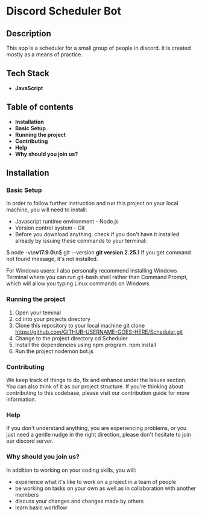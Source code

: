 # Discord Scheduler Bot
## Description
This app is a scheduler for a small group of people in discord. It is created mostly as a means of practice.

## Tech Stack
 - **JavaScript**

## Table of contents
 - **Installation**
 - **Basic Setup**
 - **Running the project**
 - **Contributing**
 - **Help**
 - **Why should you join us?**

## Installation
### Basic Setup
In order to follow further instruction and run this project on your local machine, you will need to install:

 - Javascript runtime environment - Node.js
 - Version control system - Git
 - Before you download anything, check if you don't have it installed already by issuing these commands to your terminal:

$ node -v\n**v17.9.0**\n$ git --version
**git version 2.25.1**
If you get command not found message, it's not installed.

For Windows users: I also personally recommend installing Windows Terminal where you can run git-bash shell rather than Command Prompt, which will allow you typing Linux commands on Windows.

### Running the project
1. Open your teminal
2. cd into your projects directory
3. Clone this repository to your local machine git clone https://github.com/GITHUB-USERNAME-GOES-HERE/Scheduler.git
4. Change to the project directory cd Scheduler
5. Install the dependencies using npm program. npm install
6. Run the project nodemon bot.js

### Contributing
We keep track of things to do, fix and enhance under the Issues section. You can also think of it as our project structure. If you're thinking about contributing to this codebase, please visit our contribution guide for more information.

### Help
If you don't understand anything, you are experiencing problems, or you just need a gentle nudge in the right direction, please don't hesitate to join our discord server.

### Why should you join us?
In addition to working on your coding skills, you will:

 - experience what it's like to work on a project in a team of people
 - be working on tasks on your own as well as in collaboration with another members
 - discuss your changes and changes made by others
 - learn basic workflow